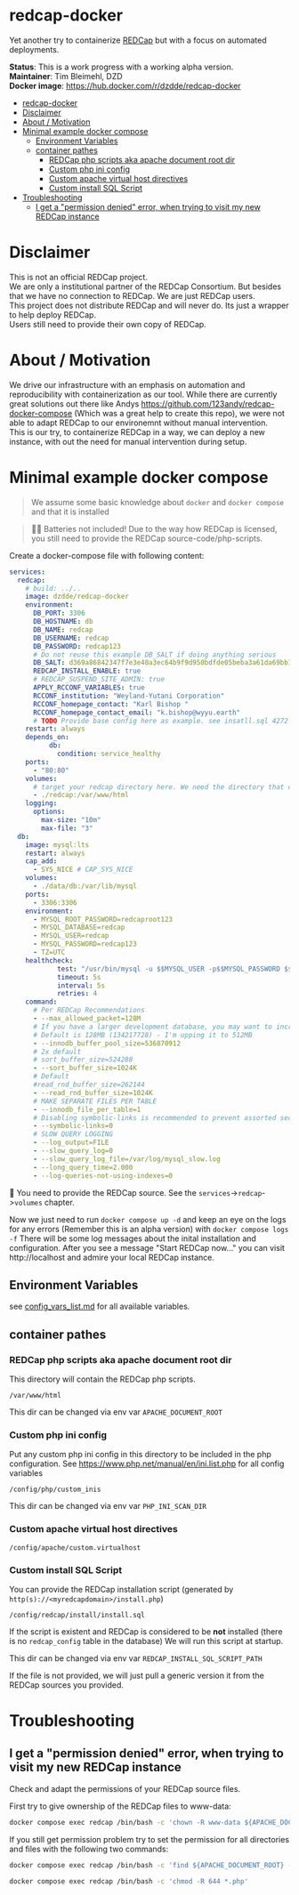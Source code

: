 
# redcap-docker
Yet another try to containerize [REDCap](https://www.project-redcap.org/) but with a focus on automated deployments.

**Status**: This is a work progress with a working alpha version.  
**Maintainer**: Tim Bleimehl, DZD  
**Docker image**: https://hub.docker.com/r/dzdde/redcap-docker  
  

- [redcap-docker](#redcap-docker)
- [Disclaimer](#disclaimer)
- [About / Motivation](#about--motivation)
- [Minimal example docker compose](#minimal-example-docker-compose)
  - [Environment Variables](#environment-variables)
  - [container pathes](#container-pathes)
    - [REDCap php scripts aka apache document root dir](#redcap-php-scripts-aka-apache-document-root-dir)
    - [Custom php ini config](#custom-php-ini-config)
    - [Custom apache virtual host directives](#custom-apache-virtual-host-directives)
    - [Custom install SQL Script](#custom-install-sql-script)
- [Troubleshooting](#troubleshooting)
  - [I get a "permission denied" error, when trying to visit my new REDCap instance](#i-get-a-permission-denied-error-when-trying-to-visit-my-new-redcap-instance)

# Disclaimer

This is not an official REDCap project.  
We are only a institutional partner of the REDCap Consortium. But besides that we have no connection to REDCap. We are just REDCap users.  
This project does not distribute REDCap and will never do. Its just a wrapper to help deploy REDCap.  
Users still need to provide their own copy of REDCap.  

# About / Motivation

We drive our infrastructure with an emphasis on automation and reproducibility with containerization as our tool.
While there are currently great solutions out there like Andys https://github.com/123andy/redcap-docker-compose (Which was a great help to create this repo), we were not able to adapt REDCap to our environemnt without manual intervention.  
This is our try, to containerize REDCap in a way, we can deploy a new instance, with out the need for manual intervention during setup.

# Minimal example docker compose

> We assume some basic knowledge about `docker` and `docker compose` and that it is installed


> 🔋🛑 Batteries not included! Due to the way how REDCap is licensed, you still need to provide the REDCap source-code/php-scripts.


Create a docker-compose file with following content:

```yaml
services:
  redcap:
    # build: ../..
    image: dzdde/redcap-docker
    environment:
      DB_PORT: 3306
      DB_HOSTNAME: db
      DB_NAME: redcap
      DB_USERNAME: redcap
      DB_PASSWORD: redcap123
      # Do not reuse this example DB_SALT if doing anything serious
      DB_SALT: d369a86842347f7e3e40a3ec64b9f9d950bdfde05beba3a61da69bb1fb28dcea9152fbf723889181a9bd9a97f34b90faf17a
      REDCAP_INSTALL_ENABLE: true
      # REDCAP_SUSPEND_SITE_ADMIN: true
      APPLY_RCCONF_VARIABLES: true
      RCCONF_institution: "Weyland-Yutani Corporation"
      RCCONF_homepage_contact: "Karl Bishop "
      RCCONF_homepage_contact_email: "k.bishop@wyyu.earth"
      # TODO Provide base config here as example. see insatll.sql 4272 and followin lines
    restart: always
    depends_on:
          db:
            condition: service_healthy
    ports:
      - "80:80"
    volumes:
      # target your redcap directory here. We need the directory that contains the index.php file (among all other php files).
      - ./redcap:/var/www/html
    logging:
      options:
        max-size: "10m"
        max-file: "3"
  db:
    image: mysql:lts
    restart: always
    cap_add:
      - SYS_NICE # CAP_SYS_NICE
    volumes:
      - ./data/db:/var/lib/mysql
    ports:
      - 3306:3306
    environment:
      - MYSQL_ROOT_PASSWORD=redcaproot123
      - MYSQL_DATABASE=redcap
      - MYSQL_USER=redcap
      - MYSQL_PASSWORD=redcap123
      - TZ=UTC
    healthcheck:
            test: "/usr/bin/mysql -u $$MYSQL_USER -p$$MYSQL_PASSWORD $$MYSQL_DATABASE --execute \"SHOW TABLES;\""
            timeout: 5s
            interval: 5s
            retries: 4
    command:
      # Per REDCap Recommendations
      - --max_allowed_packet=128M
      # If you have a larger development database, you may want to increase this value:
      # Default is 128MB (134217728) - I'm upping it to 512MB
      - --innodb_buffer_pool_size=536870912
      # 2x default
      # sort_buffer_size=524288
      - --sort_buffer_size=1024K
      # Default
      #read_rnd_buffer_size=262144
      - --read_rnd_buffer_size=1024K
      # MAKE SEPARATE FILES PER TABLE
      - --innodb_file_per_table=1
      # Disabling symbolic-links is recommended to prevent assorted security risks
      - --symbolic-links=0
      # SLOW QUERY LOGGING
      - --log_output=FILE
      - --slow_query_log=0
      - --slow_query_log_file=/var/log/mysql_slow.log
      - --long_query_time=2.000
      - --log-queries-not-using-indexes=0
```

🛑 You need to provide the REDCap source. See the `services`->`redcap`->`volumes` chapter.

Now we just need to run `docker compose up -d` and keep an eye on the logs for any errors (Remember this is an alpha version) with `docker compose logs -f`
There will be some log messages about the inital installation and configuration. After you see a message "Start REDCap now..." you can visit http://localhost and admire your local REDCap instance.


## Environment Variables

see [config_vars_list.md](config_vars_list.md) for all available variables.

## container pathes

### REDCap php scripts aka apache document root dir

This directory will contain the REDCap php scripts.

`/var/www/html`

This dir can be changed via env var `APACHE_DOCUMENT_ROOT`

### Custom php ini config

Put any custom php ini config in this directory to be included in the php configuration. See https://www.php.net/manual/en/ini.list.php for all config variables

`/config/php/custom_inis`

This dir can be changed via env var `PHP_INI_SCAN_DIR`

### Custom apache virtual host directives

`/config/apache/custom.virtualhost`


### Custom install SQL Script

You can provide the REDCap installation script (generated by `http(s)://<myredcapdomain>/install.php`)

`/config/redcap/install/install.sql`

If the script is existent and REDCap is considered to be **not** installed (there is no `redcap_config` table in the database)
We will run this script at startup.

This dir can be changed via env var `REDCAP_INSTALL_SQL_SCRIPT_PATH`

If the file is not provided, we will just pull a generic version it from the REDCap sources you provided.

# Troubleshooting

## I get a "permission denied" error, when trying to visit my new REDCap instance

Check and adapt the permissions of your REDCap source files.

First try to give ownership of the REDCap files to www-data:
```bash
docker compose exec redcap /bin/bash -c 'chown -R www-data ${APACHE_DOCUMENT_ROOT}'
```

If you still get permission problem try to set the permission for all directories and files with the following two commands:
```bash
docker compose exec redcap /bin/bash -c 'find ${APACHE_DOCUMENT_ROOT} -type d -exec chmod 755 {} \;'
```
```bash
docker compose exec redcap /bin/bash -c 'chmod -R 644 *.php'
```
